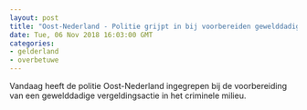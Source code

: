 ```yaml
---
layout: post
title: "Oost-Nederland - Politie grijpt in bij voorbereiden gewelddadige vergeldingsactie"
date: Tue, 06 Nov 2018 16:03:00 GMT
categories: 
- gelderland 
- overbetuwe 
---
```


Vandaag heeft de politie Oost-Nederland ingegrepen bij de voorbereiding van een gewelddadige vergeldingsactie in het criminele milieu.
